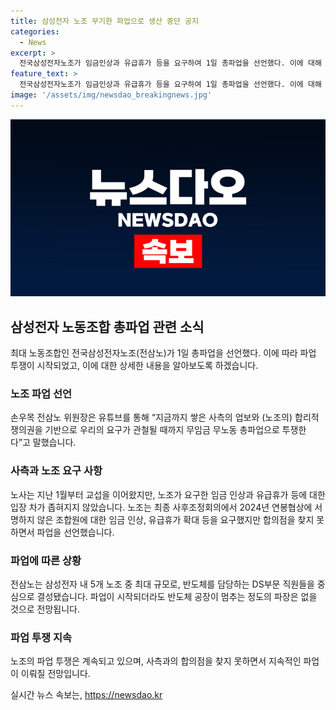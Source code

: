 ```yaml
---
title: 삼성전자 노조 무기한 파업으로 생산 중단 공지
categories:
  - News
excerpt: >
  전국삼성전자노조가 임금인상과 유급휴가 등을 요구하여 1일 총파업을 선언했다. 이에 대해 손우목 전삼노 위원장은 무임금 무노동 총파업이라고 밝히며 사사합의권을 요구했다. 지난 7일 연가 투쟁을 시작한 이후 사측과의 교섭이 진행되었지만 합의점을 찾지 못하자 파업을 결정했다. 이에 대한 정면 충돌이 예상되지만, 실제 반도체 공장에는 큰 파장 없을 것으로 예상된다.
feature_text: >
  전국삼성전자노조가 임금인상과 유급휴가 등을 요구하여 1일 총파업을 선언했다. 이에 대해 손우목 전삼노 위원장은 무임금 무노동 총파업이라고 밝히며 사사합의권을 요구했다. 지난 7일 연가 투쟁을 시작한 이후 사측과의 교섭이 진행되었지만 합의점을 찾지 못하자 파업을 결정했다. 이에 대한 정면 충돌이 예상되지만, 실제 반도체 공장에는 큰 파장 없을 것으로 예상된다.
image: '/assets/img/newsdao_breakingnews.jpg'
---
```


<p><img src="/assets/img/newsdao_breakingnews.jpg" alt="bookingtag 속보" /></p>

<h2 data-ke-size="size26">삼성전자 노동조합 총파업 관련 소식</h2>

<p data-ke-size="size16">최대 노동조합인 전국삼성전자노조(전삼노)가 1일 총파업을 선언했다. 이에 따라 파업 투쟁이 시작되었고, 이에 대한 상세한 내용을 알아보도록 하겠습니다.</p>

<h3>노조 파업 선언</h3>

<p data-ke-size="size16">손우목 전삼노 위원장은 유튜브를 통해 “지금까지 쌓은 사측의 업보와 (노조의) 합리적 쟁의권을 기반으로 우리의 요구가 관철될 때까지 무임금 무노동 총파업으로 투쟁한다”고 말했습니다.</p>

<h3>사측과 노조 요구 사항</h3>

<p data-ke-size="size16">노사는 지난 1월부터 교섭을 이어왔지만, 노조가 요구한 임금 인상과 유급휴가 등에 대한 입장 차가 좁혀지지 않았습니다. 노조는 최종 사후조정회의에서 2024년 연봉협상에 서명하지 않은 조합원에 대한 임금 인상, 유급휴가 확대 등을 요구했지만 합의점을 찾지 못하면서 파업을 선언했습니다.</p>

<h3>파업에 따른 상황</h3>

<p data-ke-size="size16">전삼노는 삼성전자 내 5개 노조 중 최대 규모로, 반도체를 담당하는 DS부문 직원들을 중심으로 결성됐습니다. 파업이 시작되더라도 반도체 공장이 멈추는 정도의 파장은 없을 것으로 전망됩니다.</p>

<h3>파업 투쟁 지속</h3>

<p data-ke-size="size16">노조의 파업 투쟁은 계속되고 있으며, 사측과의 합의점을 찾지 못하면서 지속적인 파업이 이뤄질 전망입니다.</p>
실시간 뉴스 속보는, <a href="https://newsdao.kr" rel="dofollow">https://newsdao.kr</a>



